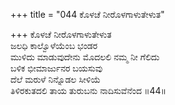 +++
title = "044 ಕೊಳಚೆ ನೀರೊಳಗಾಳುತೇಳುತ"

+++
ಕೊಳಚೆ ನೀರೊಳಗಾಳುತೇಳುತ  
ಜಲಧಿ ಕಾಲ್ವೊಳೆಯೆಂಬ ಭಂಡರ  
ಮುಳಿದು ಮಾಡುವುದೇನು ಮೊದಲಲಿ ನಮ್ಮ ನೀ ಗೆಲಿದು  
ಬಳಿಕ ಭೀಮಾರ್ಜುನರ ಬಯಸುವು  
ದೆಲೆ ಮರುಳೆ ನಿನ್ನೊಡಲ ಸೀಳಿಯೆ  
ತಿಳಿರಕುತದಲಿ ತಾಯ ತುರುಬನು ನಾದಿಸುವೆನೆಂದ    ॥44॥